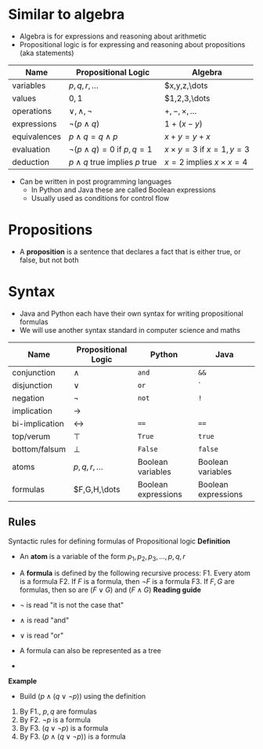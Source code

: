 # Similar to algebra
- Algebra is for expressions and reasoning about arithmetic
- Propositional logic is for expressing and reasoning about propositions (aka statements)

| Name         | Propositional Logic               | Algebra                    |
| ------------ | --------------------------------- | -------------------------- |
| variables    | $p,q,r,\dots$                     | $x,y,z,\dots               |
| values       | $0,1$                             | $1,2,3,\dots               |
| operations   | $\vee,\wedge,\neg$                | $+,-,\times,\dots$         |
| expressions  | $\neg(p\wedge q)$                 | $1+(x-y)$                  |
| equivalences | $p\wedge q = q\wedge p$           | $x + y = y + x$            |
| evaluation   | $\neg(p\wedge q)=0$ if $p,q=1$    | $x\times y=3$ if $x=1,y=3$ |
| deduction    | $p\wedge q$ true implies $p$ true | $x=2$ implies $x\times x=4$                           |
- Can be written in post programming languages
	- In Python and Java these are called Boolean expressions
	- Usually used as conditions for control flow

# Propositions
- A **proposition** is a sentence that declares a fact that is either true, or false, but not both

# Syntax
- Java and Python each have their own syntax for writing propositional formulas
- We will use another syntax standard in computer science and maths

| Name           | Propositional Logic | Python              | Java                |
| -------------- | ------------------- | ------------------- | ------------------- |
| conjunction    | $\wedge$            | `and`               | `&&`                |
| disjunction    | $\vee$              | `or`                | `||`                |
| negation       | $\neg$              | `not`               | `!`                 |
| implication    | $\rightarrow$       |                     |                     |
| bi-implication | $\leftrightarrow$   | `==`                | `==`                |
| top/verum      | $\top$              | `True`              | `true`              |
| bottom/falsum  | $\bot$              | `False`             | `false`             |
| atoms          | $p,q,r,\dots$       | Boolean variables   | Boolean variables   |
| formulas       | $F,G,H,\dots        | Boolean expressions | Boolean expressions |

## Rules
Syntactic rules for defining formulas of Propositional logic
**Definition**
- An **atom** is a variable of the form $p_1,p_2,p_3,\dots,p,q,r$
- A **formula** is defined by the following recursive process:
	F1. Every atom is a formula
	F2. If $F$ is a formula, then $\neg F$ is a formula
	F3. If $F,G$ are formulas, then so are $(F\vee G)$ and $(F\wedge G)$
**Reading guide**
- $\neg$ is read "it is not the case that"
- $\wedge$ is read "and"
- $\vee$ is read "or"

- A formula can also be represented as a tree
- 

**Example**
- Build $(p\wedge(q\vee\neg p))$ using the definition
1. By F1., $p,q$ are formulas
2. By F2. $\neg p$ is a formula
3. By F3. $(q\vee\neg p)$ is a formula
4. By F3. $(p\wedge(q\vee\neg p))$ is a formula



